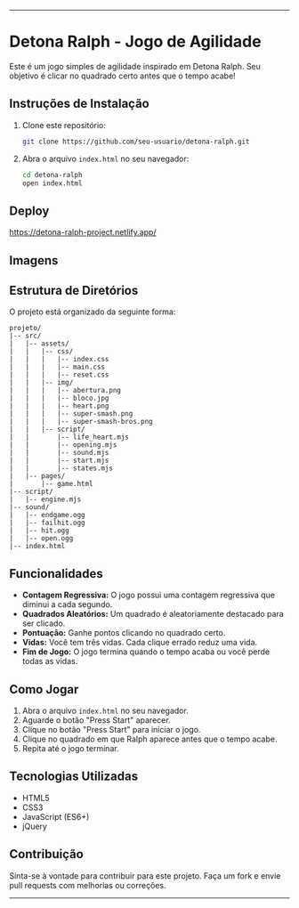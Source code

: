 
---

# Detona Ralph - Jogo de Agilidade

Este é um jogo simples de agilidade inspirado em Detona Ralph. Seu objetivo é clicar no quadrado certo antes que o tempo acabe!

## Instruções de Instalação

1. Clone este repositório:

   ```bash
   git clone https://github.com/seu-usuario/detona-ralph.git
   ```

2. Abra o arquivo `index.html` no seu navegador:

   ```bash
   cd detona-ralph
   open index.html
   ```
## Deploy
https://detona-ralph-project.netlify.app/

## Imagens



## Estrutura de Diretórios

O projeto está organizado da seguinte forma:

```
projeto/
|-- src/
|   |-- assets/
|   |   |-- css/
|   |   |   |-- index.css
|   |   |   |-- main.css
|   |   |   |-- reset.css
|   |   |-- img/
|   |   |   |-- abertura.png
|   |   |   |-- bloco.jpg
|   |   |   |-- heart.png
|   |   |   |-- super-smash.png
|   |   |   |-- super-smash-bros.png
|   |   |-- script/
|   |       |-- life_heart.mjs
|   |       |-- opening.mjs
|   |       |-- sound.mjs
|   |       |-- start.mjs
|   |       |-- states.mjs
|   |-- pages/
|       |-- game.html
|-- script/
|   |-- engine.mjs
|-- sound/
|   |-- endgame.ogg
|   |-- failhit.ogg
|   |-- hit.ogg
|   |-- open.ogg
|-- index.html
```

## Funcionalidades

- **Contagem Regressiva:** O jogo possui uma contagem regressiva que diminui a cada segundo.
- **Quadrados Aleatórios:** Um quadrado é aleatoriamente destacado para ser clicado.
- **Pontuação:** Ganhe pontos clicando no quadrado certo.
- **Vidas:** Você tem três vidas. Cada clique errado reduz uma vida.
- **Fim de Jogo:** O jogo termina quando o tempo acaba ou você perde todas as vidas.

## Como Jogar

1. Abra o arquivo `index.html` no seu navegador.
2. Aguarde o botão "Press Start" aparecer.
3. Clique no botão "Press Start" para iniciar o jogo.
4. Clique no quadrado em que Ralph aparece antes que o tempo acabe.
5. Repita até o jogo terminar.

## Tecnologias Utilizadas

- HTML5
- CSS3
- JavaScript (ES6+)
- jQuery

## Contribuição

Sinta-se à vontade para contribuir para este projeto. Faça um fork e envie pull requests com melhorias ou correções.

---